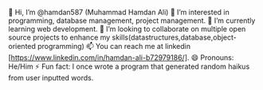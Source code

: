 👋 Hi, I’m @hamdan587 (Muhammad Hamdan Ali)
👀 I’m interested in programming, database management, project management.
🌱 I’m currently learning web development.
💞️ I’m looking to collaborate on multiple open source projects to enhance my skills(datastructures,database,object-oriented programming)
📫 You can reach me at linkedin [https://www.linkedin.com/in/hamdan-ali-b72979186/].
😄 Pronouns: He/Him
⚡ Fun fact: I once wrote a program that generated random haikus from user inputted words.
<!---
hamdan587/hamdan587 is a ✨ special ✨ repository because its `README.md` (this file) appears on your GitHub profile.
You can click the Preview link to take a look at your changes.
--->
